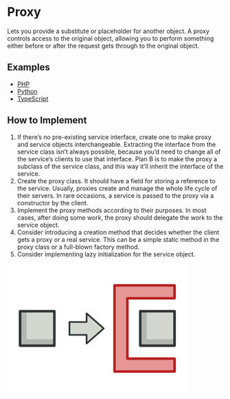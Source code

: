 # Proxy

Lets you pro­vide a substitute or place­hold­er for another object. A proxy controls access to the orig­i­nal object, allow­ing you to per­form some­thing either before or after the request gets through to the orig­i­nal object.

## Examples

* [PHP](php)
* [Python](python)
* [TypeScript](typescript)

## How to Implement

1. If there’s no pre-exist­ing ser­vice inter­face, cre­ate one to make proxy and ser­vice objects inter­change­able. Extract­ing the inter­face from the ser­vice class isn’t always pos­si­ble, because you’d need to change all of the ser­vice’s clients to use that inter­face. Plan B is to make the proxy a sub­class of the ser­vice class, and this way it’ll inherit the inter­face of the service.
2. Cre­ate the proxy class. It should have a field for stor­ing a reference to the ser­vice. Usu­al­ly, prox­ies cre­ate and man­age the whole life cycle of their servers. In rare occasions, a ser­vice is passed to the proxy via a constructor by the client.
3. Implement the proxy meth­ods accord­ing to their pur­pos­es. In most cases, after doing some work, the proxy should del­e­gate the work to the ser­vice object.
4. Con­sid­er intro­duc­ing a creation method that decides whether the client gets a proxy or a real ser­vice. This can be a sim­ple sta­t­ic method in the proxy class or a full-blown fac­to­ry method.
5. Con­sid­er implementing lazy initialization for the ser­vice object.

![Proxy](/images/proxy.png)
